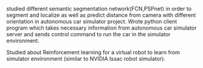 studied different semantic segmentation network(FCN,PSPnet) in order to segment and localize as well as predict distance
from camera with different orientation in autonomous car simulator project. Wrote python client program which takes necessary 
information from autonomous car simulator server and sends control command to run the car in the simulator environment.

Studied about Reinforcement learning for a virtual robot to learn from simulator environment (similar to NVIDIA Issac robot simulator).

